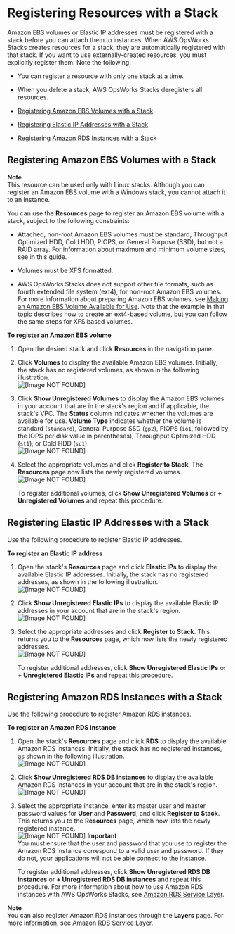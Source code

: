 # Registering Resources with a Stack<a name="resources-reg"></a>

Amazon EBS volumes or Elastic IP addresses must be registered with a stack before you can attach them to instances\. When AWS OpsWorks Stacks creates resources for a stack, they are automatically registered with that stack\. If you want to use externally\-created resources, you must explicitly register them\. Note the following:

+ You can register a resource with only one stack at a time\.

+ When you delete a stack, AWS OpsWorks Stacks deregisters all resources\.


+ [Registering Amazon EBS Volumes with a Stack](#resources-reg-ebs)
+ [Registering Elastic IP Addresses with a Stack](#resources-reg-eip)
+ [Registering Amazon RDS Instances with a Stack](#resources-reg-rds)

## Registering Amazon EBS Volumes with a Stack<a name="resources-reg-ebs"></a>

**Note**  
This resource can be used only with Linux stacks\. Although you can register an Amazon EBS volume with a Windows stack, you cannot attach it to an instance\.

You can use the **Resources** page to register an Amazon EBS volume with a stack, subject to the following constraints:

+ Attached, non\-root Amazon EBS volumes must be standard, Throughput Optimized HDD, Cold HDD, PIOPS, or General Purpose \(SSD\), but not a RAID array\. For information about maximum and minimum volume sizes, see  in this guide\.

+ Volumes must be XFS formatted\.

+ AWS OpsWorks Stacks does not support other file formats, such as fourth extended file system \(ext4\), for non\-root Amazon EBS volumes\. For more information about preparing Amazon EBS volumes, see [Making an Amazon EBS Volume Available for Use](http://docs.aws.amazon.com/AWSEC2/latest/UserGuide/ebs-using-volumes.html)\. Note that the example in that topic describes how to create an ext4\-based volume, but you can follow the same steps for XFS based volumes\.

**To register an Amazon EBS volume**

1. Open the desired stack and click **Resources** in the navigation pane\.

1. Click **Volumes** to display the available Amazon EBS volumes\. Initially, the stack has no registered volumes, as shown in the following illustration\.  
![\[Image NOT FOUND\]](http://docs.aws.amazon.com/opsworks/latest/userguide/images/resources-ebs1.png)

1. Click **Show Unregistered Volumes** to display the Amazon EBS volumes in your account that are in the stack's region and if applicable, the stack's VPC\. The **Status** column indicates whether the volumes are available for use\. **Volume Type** indicates whether the volume is standard \(`standard`\), General Purpose SSD \(`gp2`\), PIOPS \(`io1`, followed by the IOPS per disk value in parentheses\), Throughput Optimized HDD \(`st1`\), or Cold HDD \(`sc1`\)\.  
![\[Image NOT FOUND\]](http://docs.aws.amazon.com/opsworks/latest/userguide/images/resources-ebs2.png)

1. Select the appropriate volumes and click **Register to Stack**\. The **Resources** page now lists the newly registered volumes\.  
![\[Image NOT FOUND\]](http://docs.aws.amazon.com/opsworks/latest/userguide/images/resources-ebs3.png)

   To register additional volumes, click **Show Unregistered Volumes** or **\+ Unregistered Volumes** and repeat this procedure\.

## Registering Elastic IP Addresses with a Stack<a name="resources-reg-eip"></a>

Use the following procedure to register Elastic IP addresses\.

**To register an Elastic IP address**

1. Open the stack's **Resources** page and click **Elastic IPs** to display the available Elastic IP addresses\. Initially, the stack has no registered addresses, as shown in the following illustration\.  
![\[Image NOT FOUND\]](http://docs.aws.amazon.com/opsworks/latest/userguide/images/resources-eip1.png)

1. Click **Show Unregistered Elastic IPs** to display the available Elastic IP addresses in your account that are in the stack's region\.  
![\[Image NOT FOUND\]](http://docs.aws.amazon.com/opsworks/latest/userguide/images/resources-eip2.png)

1. Select the appropriate addresses and click **Register to Stack**\. This returns you to the **Resources** page, which now lists the newly registered addresses\.  
![\[Image NOT FOUND\]](http://docs.aws.amazon.com/opsworks/latest/userguide/images/resources-eip3.png)

   To register additional addresses, click **Show Unregistered Elastic IPs** or **\+ Unregistered Elastic IPs** and repeat this procedure\.

## Registering Amazon RDS Instances with a Stack<a name="resources-reg-rds"></a>

Use the following procedure to register Amazon RDS instances\.

**To register an Amazon RDS instance**

1. Open the stack's **Resources** page and click **RDS** to display the available Amazon RDS instances\. Initially, the stack has no registered instances, as shown in the following illustration\.  
![\[Image NOT FOUND\]](http://docs.aws.amazon.com/opsworks/latest/userguide/images/resources-rds1.png)

1. Click **Show Unregistered RDS DB instances** to display the available Amazon RDS instances in your account that are in the stack's region\.  
![\[Image NOT FOUND\]](http://docs.aws.amazon.com/opsworks/latest/userguide/images/resources-rds2.png)

1. Select the appropriate instance, enter its master user and master password values for **User** and **Password**, and click **Register to Stack**\. This returns you to the **Resources** page, which now lists the newly registered instance\.  
![\[Image NOT FOUND\]](http://docs.aws.amazon.com/opsworks/latest/userguide/images/resources-rds3.png)
**Important**  
You must ensure that the user and password that you use to register the Amazon RDS instance correspond to a valid user and password\. If they do not, your applications will not be able connect to the instance\. 

   To register additional addresses, click **Show Unregistered RDS DB instances** or **\+ Unregistered RDS DB instances** and repeat this procedure\. For more information about how to use Amazon RDS instances with AWS OpsWorks Stacks, see [Amazon RDS Service Layer](workinglayers-db-rds.md)\.

**Note**  
You can also register Amazon RDS instances through the **Layers** page\. For more information, see [Amazon RDS Service Layer](workinglayers-db-rds.md)\.